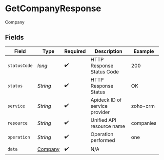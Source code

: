 # GetCompanyResponse

Company


## Fields

| Field                                         | Type                                          | Required                                      | Description                                   | Example                                       |
| --------------------------------------------- | --------------------------------------------- | --------------------------------------------- | --------------------------------------------- | --------------------------------------------- |
| `statusCode`                                  | *long*                                        | :heavy_check_mark:                            | HTTP Response Status Code                     | 200                                           |
| `status`                                      | *String*                                      | :heavy_check_mark:                            | HTTP Response Status                          | OK                                            |
| `service`                                     | *String*                                      | :heavy_check_mark:                            | Apideck ID of service provider                | zoho-crm                                      |
| `resource`                                    | *String*                                      | :heavy_check_mark:                            | Unified API resource name                     | companies                                     |
| `operation`                                   | *String*                                      | :heavy_check_mark:                            | Operation performed                           | one                                           |
| `data`                                        | [Company](../../models/components/Company.md) | :heavy_check_mark:                            | N/A                                           |                                               |